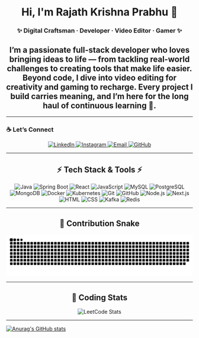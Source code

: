 <h1 align="center">Hi, I'm Rajath Krishna Prabhu 👋</h1>

<h3 align="center">✨ Digital Craftsman · Developer · Video Editor · Gamer ✨</h3>

<h2 align="center">
  I’m a passionate <b>full-stack developer</b> who loves bringing ideas to life — from tackling real-world challenges to creating tools that make life easier.  
  Beyond code, I dive into <b>video editing</b> for creativity and <b>gaming</b> to recharge.  
  Every project I build carries meaning, and I’m here for the long haul of continuous learning 🚀.
</h2>

---

### ☕ Let’s Connect  
<p align="center">
  <a href="https://www.linkedin.com/in/rajathkrishnaprabhu/" target="_blank">
    <img alt="LinkedIn" title="Connect on LinkedIn" src="https://custom-icon-badges.demolab.com/badge/-LinkedIn-0A66C2?logo=linkedin&logoColor=white&style=for-the-badge"/>
  </a>
  <a href="https://www.instagram.com/rajathkprabhu/" target="_blank">
    <img alt="Instagram" title="Follow on Instagram" src="https://custom-icon-badges.demolab.com/badge/-Instagram-DD2A7B?logo=instagram&logoColor=white&style=for-the-badge"/>
  </a>
  <a href="mailto:rajathkrishnaprabhu@gmail.com">
    <img alt="Email" title="Send Email" src="https://custom-icon-badges.demolab.com/badge/-Gmail-D14836?logo=gmail&logoColor=white&style=for-the-badge"/>
  </a>
  <a href="https://github.com/RealKrisMiles" target="_blank">
    <img alt="GitHub" title="Follow me on GitHub" src="https://custom-icon-badges.demolab.com/badge/-GitHub-181717?logo=github&logoColor=white&style=for-the-badge"/>
  </a>
</p>

---

<h2 align="center">⚡ Tech Stack & Tools ⚡</h2>
<p align="center">
  <img alt="Java" width="40px" src="https://cdn.jsdelivr.net/gh/devicons/devicon/icons/java/java-original.svg"/>
  <img alt="Spring Boot" width="40px" src="https://cdn.jsdelivr.net/gh/devicons/devicon/icons/spring/spring-original.svg"/>
  <img alt="React" width="40px" src="https://cdn.jsdelivr.net/gh/devicons/devicon/icons/react/react-original.svg"/>
  <img alt="JavaScript" width="40px" src="https://cdn.jsdelivr.net/gh/devicons/devicon/icons/javascript/javascript-original.svg"/>
  <img alt="MySQL" width="40px" src="https://cdn.jsdelivr.net/gh/devicons/devicon/icons/mysql/mysql-original.svg"/>
  <img alt="PostgreSQL" width="40px" src="https://cdn.jsdelivr.net/gh/devicons/devicon/icons/postgresql/postgresql-original.svg"/>
  <img alt="MongoDB" width="40px" src="https://cdn.jsdelivr.net/gh/devicons/devicon/icons/mongodb/mongodb-original.svg"/>
  <img alt="Docker" width="40px" src="https://cdn.jsdelivr.net/gh/devicons/devicon/icons/docker/docker-original.svg"/>
  <img alt="Kubernetes" width="40px" src="https://cdn.jsdelivr.net/gh/devicons/devicon/icons/kubernetes/kubernetes-plain.svg"/>
  <img alt="Git" width="40px" src="https://cdn.jsdelivr.net/gh/devicons/devicon/icons/git/git-original.svg"/>
  <img alt="GitHub" width="40px" src="https://cdn.jsdelivr.net/gh/devicons/devicon/icons/github/github-original.svg"/>
  <img alt="Node.js" width="40px" src="https://cdn.jsdelivr.net/gh/devicons/devicon/icons/nodejs/nodejs-original.svg"/>
  <img alt="Next.js" width="40px" src="https://cdn.jsdelivr.net/gh/devicons/devicon/icons/nextjs/nextjs-original.svg"/>
  <img alt="HTML" width="40px" src="https://cdn.jsdelivr.net/gh/devicons/devicon/icons/html5/html5-plain.svg"/>
  <img alt="CSS" width="40px" src="https://cdn.jsdelivr.net/gh/devicons/devicon/icons/css3/css3-plain.svg"/>
  <img alt="Kafka" width="40px" src="https://cdn.jsdelivr.net/gh/devicons/devicon/icons/apachekafka/apachekafka-original.svg"/>
  <img alt="Redis" width="40px" src="https://cdn.jsdelivr.net/gh/devicons/devicon/icons/redis/redis-original.svg"/>
</p>

---

<h2 align="center">🐍 Contribution Snake</h2>
<p align="center">
  <img src="https://github.com/RealKrisMiles/RealKrisMiles/blob/output/github-snake-dark.svg" alt="Snake animation"/>
</p>

---

<h2 align="center">🎯 Coding Stats</h2>
<p align="center">
  <img src="https://leetcard.jacoblin.cool/RajathKrishnaPrabhu?theme=light,unicorn" alt="LeetCode Stats"/>
</p>

---
[![Anurag's GitHub stats](https://github-readme-stats.vercel.app/api?username=RealKrisMiles)](https://github.com/RealKrisMiles/github-readme-stats)

